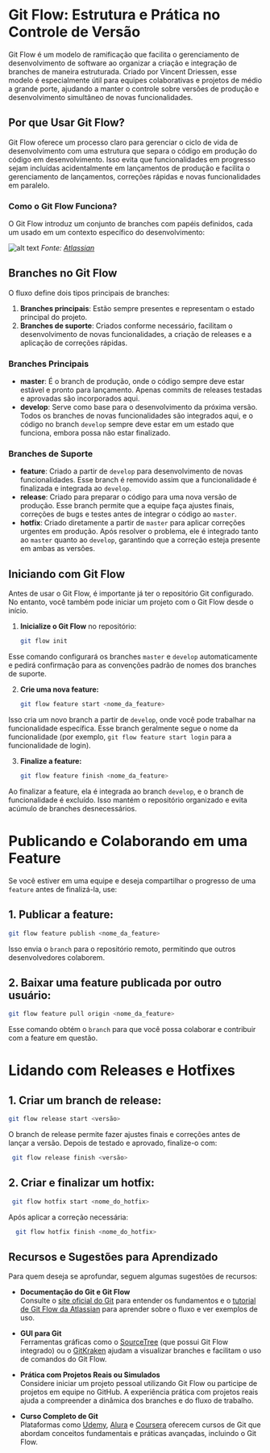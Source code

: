 # Git Flow: Estrutura e Prática no Controle de Versão

Git Flow é um modelo de ramificação que facilita o gerenciamento de desenvolvimento de software ao organizar a criação e integração de branches de maneira estruturada. Criado por Vincent Driessen, esse modelo é especialmente útil para equipes colaborativas e projetos de médio a grande porte, ajudando a manter o controle sobre versões de produção e desenvolvimento simultâneo de novas funcionalidades.

## Por que Usar Git Flow?

Git Flow oferece um processo claro para gerenciar o ciclo de vida de desenvolvimento com uma estrutura que separa o código em produção do código em desenvolvimento. Isso evita que funcionalidades em progresso sejam incluídas acidentalmente em lançamentos de produção e facilita o gerenciamento de lançamentos, correções rápidas e novas funcionalidades em paralelo.

### Como o Git Flow Funciona?

O Git Flow introduz um conjunto de branches com papéis definidos, cada um usado em um contexto específico do desenvolvimento:

![alt text](image-1.png)
*Fonte: [Atlassian](https://www.atlassian.com/br/git/tutorials/comparing-workflows/gitflow-workflow)*

## Branches no Git Flow

O fluxo define dois tipos principais de branches:

1. **Branches principais**: Estão sempre presentes e representam o estado principal do projeto.
2. **Branches de suporte**: Criados conforme necessário, facilitam o desenvolvimento de novas funcionalidades, a criação de releases e a aplicação de correções rápidas.

### Branches Principais

- **master**: É o branch de produção, onde o código sempre deve estar estável e pronto para lançamento. Apenas commits de releases testadas e aprovadas são incorporados aqui.
- **develop**: Serve como base para o desenvolvimento da próxima versão. Todos os branches de novas funcionalidades são integrados aqui, e o código no branch `develop` sempre deve estar em um estado que funciona, embora possa não estar finalizado.

### Branches de Suporte

- **feature**: Criado a partir de `develop` para desenvolvimento de novas funcionalidades. Esse branch é removido assim que a funcionalidade é finalizada e integrada ao `develop`.
- **release**: Criado para preparar o código para uma nova versão de produção. Esse branch permite que a equipe faça ajustes finais, correções de bugs e testes antes de integrar o código ao `master`.
- **hotfix**: Criado diretamente a partir de `master` para aplicar correções urgentes em produção. Após resolver o problema, ele é integrado tanto ao `master` quanto ao `develop`, garantindo que a correção esteja presente em ambas as versões.

## Iniciando com Git Flow

Antes de usar o Git Flow, é importante já ter o repositório Git configurado. No entanto, você também pode iniciar um projeto com o Git Flow desde o início.

1. **Inicialize o Git Flow** no repositório:
   ```sh
   git flow init
	```
Esse comando configurará os branches `master` e `develop` automaticamente e pedirá confirmação para as convenções padrão de nomes dos branches de suporte.

2. **Crie uma nova feature:**
   ```sh
   git flow feature start <nome_da_feature>
	```
Isso cria um novo branch a partir de `develop`, onde você pode trabalhar na funcionalidade específica. Esse branch geralmente segue o nome da funcionalidade (por exemplo, `git flow feature start login` para a funcionalidade de login).

3. **Finalize a feature:**
   ```sh
   git flow feature finish <nome_da_feature>
	```
Ao finalizar a feature, ela é integrada ao branch `develop`, e o branch de funcionalidade é excluído. Isso mantém o repositório organizado e evita acúmulo de branches desnecessários.

# Publicando e Colaborando em uma Feature

Se você estiver em uma equipe e deseja compartilhar o progresso de uma `feature` antes de finalizá-la, use:

## 1. Publicar a feature:

   ```sh
   git flow feature publish <nome_da_feature>
```
Isso envia o `branch` para o repositório remoto, permitindo que outros desenvolvedores colaborem.

## 2. Baixar uma feature publicada por outro usuário:
   ```sh
   git flow feature pull origin <nome_da_feature>
```
Esse comando obtém o `branch` para que você possa colaborar e contribuir com a feature em questão.

# Lidando com Releases e Hotfixes

## 1. Criar um branch de release:
   ```sh
   git flow release start <versão>
```
O branch de release permite fazer ajustes finais e correções antes de lançar a versão. Depois de testado e aprovado, finalize-o com:
   ```sh
	git flow release finish <versão>
```

## 2. Criar e finalizar um hotfix:
   ```sh
	git flow hotfix start <nome_do_hotfix>
```
Após aplicar a correção necessária:
  ```sh
	git flow hotfix finish <nome_do_hotfix>
```

## Recursos e Sugestões para Aprendizado

Para quem deseja se aprofundar, seguem algumas sugestões de recursos:

- **Documentação do Git e Git Flow**  
  Consulte o [site oficial do Git](https://git-scm.com/doc) para entender os fundamentos e o [tutorial de Git Flow da Atlassian](https://www.atlassian.com/git/tutorials/comparing-workflows/gitflow-workflow) para aprender sobre o fluxo e ver exemplos de uso.

- **GUI para Git**  
  Ferramentas gráficas como o [SourceTree](https://www.sourcetreeapp.com/) (que possui Git Flow integrado) ou o [GitKraken](https://www.gitkraken.com/) ajudam a visualizar branches e facilitam o uso de comandos do Git Flow.

- **Prática com Projetos Reais ou Simulados**  
  Considere iniciar um projeto pessoal utilizando Git Flow ou participe de projetos em equipe no GitHub. A experiência prática com projetos reais ajuda a compreender a dinâmica dos branches e do fluxo de trabalho.

- **Curso Completo de Git**  
  Plataformas como [Udemy](https://www.udemy.com/), [Alura](https://www.alura.com.br/) e [Coursera](https://www.coursera.org/) oferecem cursos de Git que abordam conceitos fundamentais e práticas avançadas, incluindo o Git Flow.
